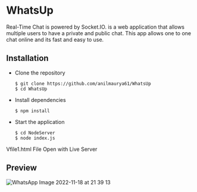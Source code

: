 # WhatsUp

Real-Time Chat is powered by Socket.IO. is a web application that allows multiple users to have a private and public chat. This app allows one to one chat online and its fast and easy to use. 

## Installation

* Clone the repository 
    ```
    $ git clone https://github.com/anilmaurya61/WhatsUp
    $ cd WhatsUp
    ```

* Install dependencies
    
    ```
    $ npm install
    ```
    
* Start the application
    
    ```
    $ cd NodeServer
    $ node index.js
    ```
Vfile1.html File Open with Live Server

## Preview

![WhatsApp Image 2022-11-18 at 21 39 13](https://user-images.githubusercontent.com/56387037/202757532-90d22221-8eee-494a-b0f5-2af6db398ce8.jpeg)
